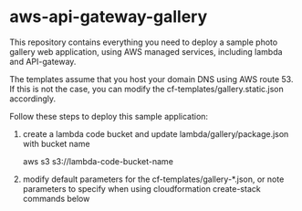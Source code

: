 # aws-api-gateway-gallery
This repository contains everything you need to deploy a sample photo gallery web application,
using AWS managed services, including lambda and API-gateway.

The templates assume that you host your domain DNS using AWS route 53.  If this is not the case,
you can modify the cf-templates/gallery.static.json accordingly.

Follow these steps to deploy this sample application:
1. create a lambda code bucket and update lambda/gallery/package.json with bucket name

    aws s3 s3://lambda-code-bucket-name

1. modify default parameters for the cf-templates/gallery-*.json, or note parameters to specify when using cloudformation create-stack commands below


